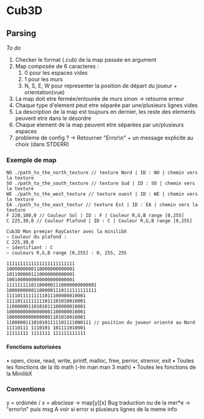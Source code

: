 # Cub3D

## Parsing

*To do*
1. Checker le format (.cub) de la map passée en argument
2. Map composée de 6 caracteres :
	1. 0 pour les espaces vides
	2. 1 pour les murs
	3. N, S, E, W pour representer la position de départ du joueur + orientation(vue)
3. La map doit etre fermée/entourée de murs sinon -> retourne erreur
4. Chaque type d'element peut etre séparée par une/plusieurs lignes vides
5. La description de la map est toujours en dernier, les reste des elements peuvent etre dans le désordre
6. Chaque element de la map peuvent etre séparées par un/plusieurs espaces
7. probleme de config ? -> Retourner "Error\n" + un message explicite au choix (dans STDERR)

### Exemple de map

```
NO ./path_to_the_north_texture // texture Nord | ID : NO | chemin vers la texture
SO ./path_to_the_south_texture // texture Sud | ID : SO | chemin vers la texture
WE ./path_to_the_west_texture // texture ouest | ID : WE | chemin vers la texture
EA ./path_to_the_east_textur // texture Est | ID : EA | chemin vers la texture
F 220,100,0 // Couleur Sol | ID : F | Couleur R,G,B range [0,255]
C 225,30,0 // Couleur Plafond | ID : C | Couleur R,G,B range [0,255]

Cub3D Mon premier RayCaster avec la minilibX
— Couleur du plafond :
C 225,30,0
— identifiant : C
— couleurs R,G,B range [0,255] : 0, 255, 255

1111111111111111111111111
1000000000110000000000001
1011000001110000000000001
1001000000000000000000001
111111111011000001110000000000001
100000000011000001110111111111111
11110111111111011100000010001
11110111111111011101010010001
11000000110101011100000010001
10000000000000001100000010001
10000000000000001101010010001
11000001110101011111011110N0111 // position du joueur orienté au Nord
11110111 1110101 101111010001
11111111 1111111 111111111111
```

#### Fonctions autorisées

• open, close, read, write,
printf, malloc, free,
perror, strerror, exit
• Toutes les fonctions de
la lib math (-lm man man 3
math)
• Toutes les fonctions de la
MinilibX

### Conventions

y = ordonée / x = abscisse -> map[y][x]
Bug traduction ou de la mer*e -> "error\n" puis msg
A voir si error si plusieurs lignes de la meme info